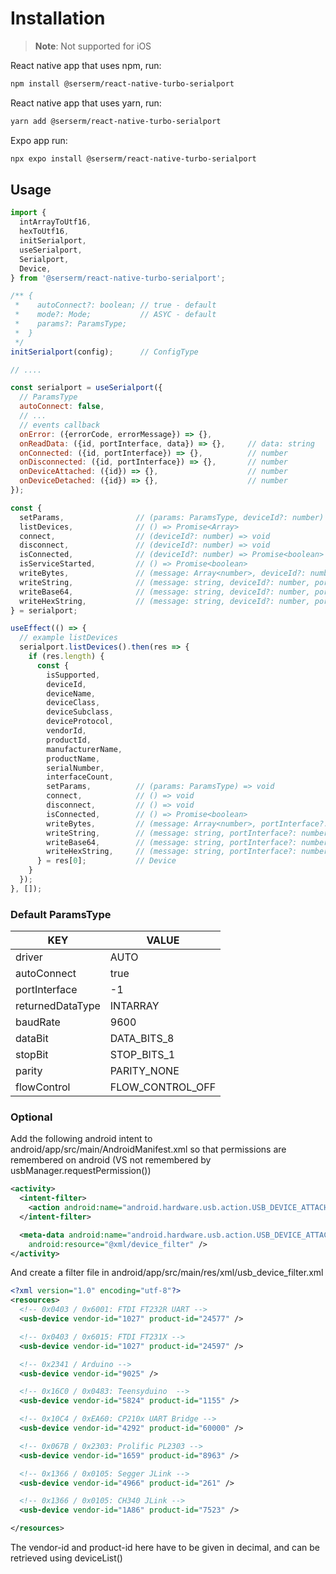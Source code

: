 # Installation

>**Note**: Not supported for iOS

React native app that uses npm, run:

```sh
npm install @serserm/react-native-turbo-serialport
```

React native app that uses yarn, run:

```sh
yarn add @serserm/react-native-turbo-serialport
```

Expo app run:

```sh
npx expo install @serserm/react-native-turbo-serialport
```

## Usage

```javascript
import {
  intArrayToUtf16,
  hexToUtf16,
  initSerialport,
  useSerialport,
  Serialport,
  Device,
} from '@serserm/react-native-turbo-serialport';

/** {
 *    autoConnect?: boolean; // true - default
 *    mode?: Mode;           // ASYC - default
 *    params?: ParamsType;
 *  }
 */
initSerialport(config);      // ConfigType

// ....

const serialport = useSerialport({
  // ParamsType
  autoConnect: false,
  // ...
  // events callback
  onError: ({errorCode, errorMessage}) => {},
  onReadData: ({id, portInterface, data}) => {},     // data: string
  onConnected: ({id, portInterface}) => {},          // number
  onDisconnected: ({id, portInterface}) => {},       // number
  onDeviceAttached: ({id}) => {},                    // number
  onDeviceDetached: ({id}) => {},                    // number
});

const {
  setParams,                // (params: ParamsType, deviceId?: number) => void
  listDevices,              // () => Promise<Array>
  connect,                  // (deviceId?: number) => void
  disconnect,               // (deviceId?: number) => void
  isConnected,              // (deviceId?: number) => Promise<boolean>
  isServiceStarted,         // () => Promise<boolean>
  writeBytes,               // (message: Array<number>, deviceId?: number, portInterface?: number) => void
  writeString,              // (message: string, deviceId?: number, portInterface?: number) => void
  writeBase64,              // (message: string, deviceId?: number, portInterface?: number) => void
  writeHexString,           // (message: string, deviceId?: number, portInterface?: number) => void
} = serialport;

useEffect(() => {
  // example listDevices
  serialport.listDevices().then(res => {
    if (res.length) {
      const {
        isSupported,
        deviceId,
        deviceName,
        deviceClass,
        deviceSubclass,
        deviceProtocol,
        vendorId,
        productId,
        manufacturerName,
        productName,
        serialNumber,
        interfaceCount,
        setParams,          // (params: ParamsType) => void
        connect,            // () => void
        disconnect,         // () => void
        isConnected,        // () => Promise<boolean>
        writeBytes,         // (message: Array<number>, portInterface?: number) => void
        writeString,        // (message: string, portInterface?: number) => void
        writeBase64,        // (message: string, portInterface?: number) => void
        writeHexString,     // (message: string, portInterface?: number) => void
      } = res[0];           // Device
    }
  });
}, []);
```

### Default ParamsType
| KEY              | VALUE            |
|------------------|------------------|
| driver           | AUTO             |
| autoConnect      | true             |
| portInterface    | -1               |
| returnedDataType | INTARRAY         |
| baudRate         | 9600             |
| dataBit          | DATA_BITS_8      |
| stopBit          | STOP_BITS_1      |
| parity           | PARITY_NONE      |
| flowControl      | FLOW_CONTROL_OFF |

### Optional

Add the following android intent to android/app/src/main/AndroidManifest.xml so that permissions are remembered on android (VS not remembered by usbManager.requestPermission())
```xml
<activity>
  <intent-filter>
    <action android:name="android.hardware.usb.action.USB_DEVICE_ATTACHED" />
  </intent-filter>

  <meta-data android:name="android.hardware.usb.action.USB_DEVICE_ATTACHED"
    android:resource="@xml/device_filter" />
</activity>
```

And create a filter file in android/app/src/main/res/xml/usb_device_filter.xml

```xml
<?xml version="1.0" encoding="utf-8"?>
<resources>
  <!-- 0x0403 / 0x6001: FTDI FT232R UART -->
  <usb-device vendor-id="1027" product-id="24577" />

  <!-- 0x0403 / 0x6015: FTDI FT231X -->
  <usb-device vendor-id="1027" product-id="24597" />

  <!-- 0x2341 / Arduino -->
  <usb-device vendor-id="9025" />

  <!-- 0x16C0 / 0x0483: Teensyduino  -->
  <usb-device vendor-id="5824" product-id="1155" />

  <!-- 0x10C4 / 0xEA60: CP210x UART Bridge -->
  <usb-device vendor-id="4292" product-id="60000" />

  <!-- 0x067B / 0x2303: Prolific PL2303 -->
  <usb-device vendor-id="1659" product-id="8963" />

  <!-- 0x1366 / 0x0105: Segger JLink -->
  <usb-device vendor-id="4966" product-id="261" />

  <!-- 0x1366 / 0x0105: CH340 JLink -->
  <usb-device vendor-id="1A86" product-id="7523" />

</resources>
```

The vendor-id and product-id here have to be given in decimal, and can be retrieved using deviceList()
